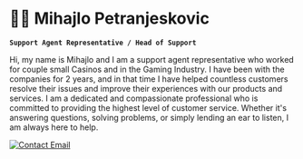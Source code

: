 # 👨‍💻 Mihajlo Petranjeskovic 

**`Support Agent Representative / Head of Support`**

Hi, my name is Mihajlo and I am a support agent representative who worked for couple small Casinos and in the Gaming Industry. I have been with the companies for 2 years, and in that time I have helped countless customers resolve their issues and improve their experiences with our products and services. I am a dedicated and compassionate professional who is committed to providing the highest level of customer service. Whether it's answering questions, solving problems, or simply lending an ear to listen, I am always here to help.

<a href="mailto:mpetranjeskovic122@gmail.com?subject=Business_Inquiry">
<img src="https://custom-icon-badges.demolab.com/badge/Mail-E61B23.svg?logo=mail" alt="Contact Email">
</a>
